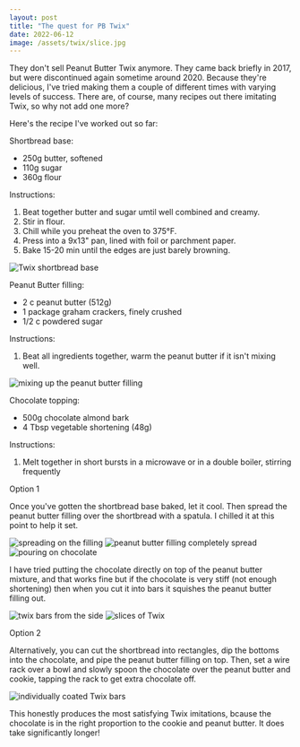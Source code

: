 ```yaml
---
layout: post
title: "The quest for PB Twix"
date: 2022-06-12
image: /assets/twix/slice.jpg
---
```


They don't sell Peanut Butter Twix anymore. They came back briefly in 2017, but were discontinued again sometime around 2020. Because they're delicious, I've tried making them a couple of different times with varying levels of success. There are, of course, many recipes out there imitating Twix, so why not add one more?

Here's the recipe I've worked out so far:

Shortbread base:
- 250g butter, softened
- 110g sugar
- 360g flour

Instructions:
1. Beat together butter and sugar umtil well combined and creamy.
2. Stir in flour.
3. Chill while you preheat the oven to 375°F.
4. Press into a 9x13" pan, lined with foil or parchment paper.
5. Bake 15-20 min until the edges are just barely browning.

<img src="/assets/twix/base.jpg" alt="Twix shortbread base" class="image-style" />

Peanut Butter filling:
- 2 c peanut butter (512g)
- 1 package graham crackers, finely crushed
- 1/2 c powdered sugar

Instructions:
1. Beat all ingredients together, warm the peanut butter if it isn't mixing well.

<img src="/assets/twix/pb.jpg" alt="mixing up the peanut butter filling" class="image-style" />

Chocolate topping:
- 500g chocolate almond bark
- 4 Tbsp vegetable shortening (48g)

Instructions:
1. Melt together in short bursts in a microwave or in a double boiler, stirring frequently

Option 1

Once you've gotten the shortbread base baked, let it cool. Then spread the peanut butter filling over the shortbread with a spatula. I chilled it at this point to help it set.

<img src="/assets/twix/base-start.jpg" alt="spreading on the filling" class="image-style" />
<img src="/assets/twix/pb-spread.jpg" alt="peanut butter filling completely spread" class="image-style" />
<img src="/assets/twix/chocolate.jpg" alt="pouring on chocolate" class="image-style" />

I have tried putting the chocolate directly on top of the peanut butter mixture, and that works fine but if the chocolate is very stiff (not enough shortening) then when you cut it into bars it squishes the peanut butter filling out.

<img src="/assets/twix/side-view.jpg" alt="twix bars from the side" class="image-style" />
<img src="/assets/twix/slice.jpg" alt="slices of Twix" class="image-style" />

Option 2

Alternatively, you can cut the shortbread into rectangles, dip the bottoms into the chocolate, and pipe the peanut butter filling on top. Then, set a wire rack over a bowl and slowly spoon the chocolate over the peanut butter and cookie, tapping the rack to get extra chocolate off.

<img src="/assets/twix/twix-take3.jpg" alt="individually coated Twix bars" class="image-style" />

This honestly produces the most satisfying Twix imitations, bcause the chocolate is in the right proportion to the cookie and peanut butter. It does take significantly longer!